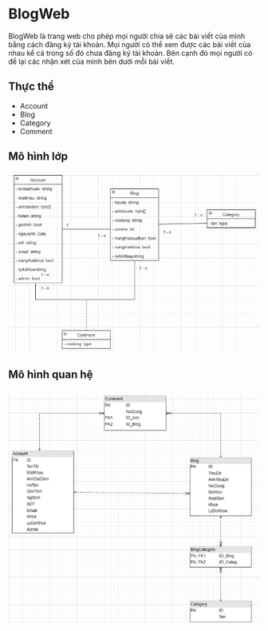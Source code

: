 # **BlogWeb**
BlogWeb là trang web cho phép mọi người chia sẽ các bài viết của mình bằng cách đăng ký tài khoản. Mọi người có thể xem được các bài viết của nhau kể cả trong số đó chưa đăng ký tài khoản. Bên cạnh đó mọi người có để lại các nhận xét của mình bên dưới mỗi bài viết.
## **Thực thể**
- Account
- Blog
- Category
- Comment
## **Mô hình lớp**
![alt text](./Images/sodolop.png)
## **Mô hình quan hệ**
![alt text](./Images/sodocsdl.png)
